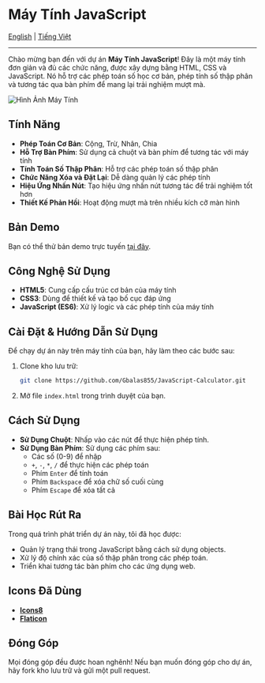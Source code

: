 # Máy Tính JavaScript

[English](./README.md) | [Tiếng Việt](./README_vi.md)

---

Chào mừng bạn đến với dự án **Máy Tính JavaScript**! Đây là một máy tính đơn giản và đủ các chức năng, được xây dựng bằng HTML, CSS và JavaScript. Nó hỗ trợ các phép toán số học cơ bản, phép tính số thập phân và tương tác qua bàn phím để mang lại trải nghiệm mượt mà.

![Hình Ảnh Máy Tính](https://imgur.com/aJk1heK.gif)

## Tính Năng

- **Phép Toán Cơ Bản**: Cộng, Trừ, Nhân, Chia
- **Hỗ Trợ Bàn Phím**: Sử dụng cả chuột và bàn phím để tương tác với máy tính
- **Tính Toán Số Thập Phân**: Hỗ trợ các phép toán số thập phân
- **Chức Năng Xóa và Đặt Lại**: Dễ dàng quản lý các phép tính
- **Hiệu Ứng Nhấn Nút**: Tạo hiệu ứng nhấn nút tương tác để trải nghiệm tốt hơn
- **Thiết Kế Phản Hồi**: Hoạt động mượt mà trên nhiều kích cỡ màn hình

## Bản Demo

Bạn có thể thử bản demo trực tuyến [tại đây](https://gbalas855.github.io/JavaScript-Calculator/).

## Công Nghệ Sử Dụng

- **HTML5**: Cung cấp cấu trúc cơ bản của máy tính
- **CSS3**: Dùng để thiết kế và tạo bố cục đáp ứng
- **JavaScript (ES6)**: Xử lý logic và các phép tính của máy tính

## Cài Đặt & Hướng Dẫn Sử Dụng

Để chạy dự án này trên máy tính của bạn, hãy làm theo các bước sau:

1. Clone kho lưu trữ:

   ```bash
   git clone https://github.com/Gbalas855/JavaScript-Calculator.git
   ```

2. Mở file `index.html` trong trình duyệt của bạn.

## Cách Sử Dụng

- **Sử Dụng Chuột**: Nhấp vào các nút để thực hiện phép tính.
- **Sử Dụng Bàn Phím**: Sử dụng các phím sau:
  - Các số (0-9) để nhập
  - `+`, `-`, `*`, `/` để thực hiện các phép toán
  - Phím `Enter` để tính toán
  - Phím `Backspace` để xóa chữ số cuối cùng
  - Phím `Escape` để xóa tất cả

## Bài Học Rút Ra

Trong quá trình phát triển dự án này, tôi đã học được:

- Quản lý trạng thái trong JavaScript bằng cách sử dụng objects.
- Xử lý độ chính xác của số thập phân trong các phép toán.
- Triển khai tương tác bàn phím cho các ứng dụng web.

## Icons Đã Dùng

- **[Icons8](https://icons8.com)**
- **[Flaticon](https://www.flaticon.com)**

## Đóng Góp

Mọi đóng góp đều được hoan nghênh! Nếu bạn muốn đóng góp cho dự án, hãy fork kho lưu trữ và gửi một pull request.
